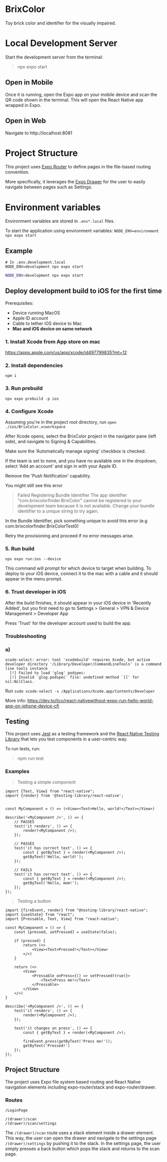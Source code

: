 # BrixColor
Toy brick color and identifier for the visually impaired.

# Local Development Server
Start the development server from the terminal:
> npx expo start

## Open in Mobile
Once it is running, open the Expo app on your mobile device and scan the QR code shown in the terminal. This will open the React Native app wrapped in Expo.

## Open in Web
Navigate to http://localhost:8081

# Project Structure
This project uses [Expo Router](https://docs.expo.dev/router/create-pages/) to define pages in the file-based routing convention.

More specifically, it leverages the [Expo Drawer](https://dev.to/aaronksaunders/expo-router-drawer-navigation-from-the-docs-231k) for the user to easily navigate between pages such as Settings.

# Environment variables
Environment variables are stored in `.env*.local` files. 

To start the application using environment variables: 
`NODE_ENV=environment npx expo start`

## Example
```
# In .env.development.local
NODE_ENV=development npx expo start
```

```bash
NODE_ENV=development npx expo start
```

## Deploy development build to iOS for the first time
Prerequisites:
- Device running MacOS
- Apple ID account
- Cable to tether iOS device to Mac
- **Mac and iOS device on same network**

### 1. Install Xcode from App store on mac
https://apps.apple.com/us/app/xcode/id497799835?mt=12

### 2. Install dependencies
`npm i`

### 3. Run prebuild
`npx expo prebuild -p ios`

### 4. Configure Xcode
Assuming you're in the project root directory, run `open ./ios/BrixColor.xcworkspace`

After Xcode opens, select the BrixColor project in the navigator pane (left side), and navigate to Signing & Capabilities.

Make sure the 'Automatically manage signing' checkbox is checked.

If the team is set to none, and you have no available one in the dropdown, select 'Add an account' and sign in with your Apple ID.

Remove the 'Push Notification' capability.

You might still see this error
> Failed Registering Bundle Identifier
The app identifier "com.brixcolorfinder.BrixColor" cannot be registered to your development team because it is not available. Change your bundle identifier to a unique string to try again.

In the Bundle Identifier, pick something unique to avoid this error (e.g com.brixcolorfinder.BrixColorTest0)

Retry the provisioning and proceed if no error messages arise.

### 5. Run build
`npx expo run:ios --device`

This command will prompt for which device to target when building. To deploy to your iOS device, connect it to the mac with a cable and it should appear in the menu prompt.

### 6. Trust developer in iOS
After the build finishes, it should appear in your iOS device in 'Recently Added', but you first need to go to Settings > General > VPN & Device Management > Developer App

Press 'Trust' for the developer account used to build the app. 

### Troubleshooting

### a)
```
xcode-select: error: tool 'xcodebuild' requires Xcode, but active developer directory '/Library/Developer/CommandLineTools' is a command line tools instance
  [!] Failed to load 'glog' podspec:
  [!] Invalid `glog.podspec` file: undefined method `[]' for nil:NilClass.
```

Run `sudo xcode-select -s /Applications/Xcode.app/Contents/Developer`

More info: https://dev.to/lico/react-nativewithout-expo-run-hello-world-app-on-iphone-device-cfi

## Testing
This project uses [Jest](https://jestjs.io/docs/using-matchers)
as a testing framework and the 
[React Native Testing Library](https://testing-library.com/docs/react-native-testing-library/example-intro/) 
that lets you test components in a user-centric way.

To run tests, run:
> npm run test

### Examples
> Testing a simple component
```tsx
import {Text, View} from "react-native";
import {render} from '@testing-library/react-native';


const MyComponent = () => (<View><Text>Hello, world!</Text></View>)

describe('<MyComponent />', () => {
    // PASSES
    test('it renders', () => {
        render(<MyComponent />);
    });

    // PASSES
    test('it has correct text', () => {
        const { getByText } = render(<MyComponent />);
        getByText('Hello, world!');
    });

    // FAILS
    test('it has correct text', () => {
        const { getByText } = render(<MyComponent />);
        getByText('Hello, mom!');
    });
});
```

> Testing a button
```tsx
import {fireEvent, render} from "@testing-library/react-native";
import {useState} from "react";
import {Pressable, Text, View} from "react-native";

const MyComponent = () => {
    const [pressed, setPressed] = useState(false);

    if (pressed) {
        return (<>
            <View><Text>Pressed!</Text></View>
        </>)
    }

    return (<>
        <View>
            <Pressable onPress={() => setPressed(true)}>
                <Text>Press me!</Text>
            </Pressable>
        </View>
    </>)
}

describe('<MyComponent />', () => {
    test('it renders', () => {
        render(<MyComponent />);
    });

    test('it changes on press', () => {
        const { getByText } = render(<MyComponent />);

        fireEvent.press(getByText('Press me!'));
        getByText('Pressed!')
    });
});
```

## Project Structure
The project uses Expo file system based routing and
React Native navigation elements including expo-router/stack
and expo-router/drawer.

### Routes
```
/LoginPage

/(drawer)/scan
/(drawer)/scan/settings
```

The `/(drawer)/scan` route uses a stack element inside
a drawer element. This way, the user can open the drawer
and navigate to the settings page `/(drawer)/settings`
by pushing it to the
stack. In the settings page, the user simply presses
a back button which pops the stack and returns to the
scan page.